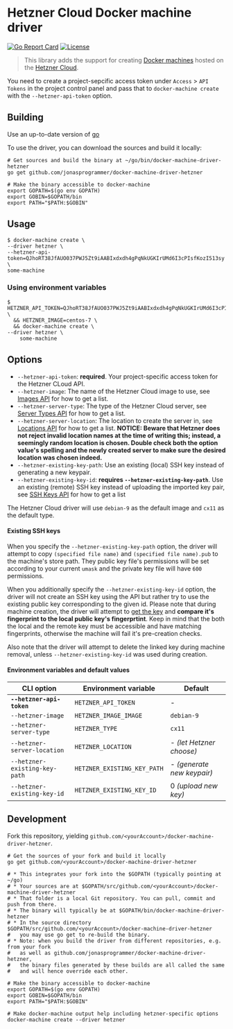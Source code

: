 # Hetzner Cloud Docker machine driver

[![Go Report Card](https://goreportcard.com/badge/github.com/JonasProgrammer/docker-machine-driver-hetzner)](https://goreportcard.com/report/github.com/JonasProgrammer/docker-machine-driver-hetzner)
[![License](https://img.shields.io/badge/License-MIT-blue.svg)](https://opensource.org/licenses/MIT)

> This library adds the support for creating [Docker machines](https://github.com/docker/machine) hosted on the [Hetzner Cloud](hetzner.de/cloud). 

You need to create a project-sepcific access token under `Access` > `API Tokens` in the project control panel
and pass that to `docker-machine create` with the `--hetzner-api-token` option.


## Building

Use an up-to-date version of [go](https://golang.org/dl)

To use the driver, you can download the sources and build it locally:

    # Get sources and build the binary at ~/go/bin/docker-machine-driver-hetzner
    go get github.com/jonasprogrammer/docker-machine-driver-hetzner

    # Make the binary accessible to docker-machine
    export GOPATH=$(go env GOPATH)
    export GOBIN=$GOPATH/bin
    export PATH="$PATH:$GOBIN"


## Usage

    $ docker-machine create \
	--driver hetzner \
	--hetzner-api-token=QJhoRT38JfAUO037PWJ5Zt9iAABIxdxdh4gPqNkUGKIrUMd6I3cPIsfKozI513sy \
	some-machine
    
### Using environment variables

    $ HETZNER_API_TOKEN=QJhoRT38JfAUO037PWJ5Zt9iAABIxdxdh4gPqNkUGKIrUMd6I3cPIsfKozI513sy \
      && HETZNER_IMAGE=centos-7 \
      && docker-machine create \
	--driver hetzner \
        some-machine
    

## Options

-   `--hetzner-api-token`: **required**. Your project-specific access token for the Hetzner CLoud API.
-   `--hetzner-image`: The name of the Hetzner Cloud image to use, see [Images API](https://docs.hetzner.cloud/#resources-images-get) for how to get a list.
-   `--hetzner-server-type`: The type of the Hetzner Cloud server, see [Server Types API](https://docs.hetzner.cloud/#resources-server-types-get) for how to get a list.
-   `--hetzner-server-location`: The location to create the server in, see [Locations API](https://docs.hetzner.cloud/#resources-locations-get) for how to get a list.
**NOTICE: Beware that Hetzner does not reject invalid location names at the time of writing this; instead, a seemingly random location is chosen. Double check both the option value's
spelling and the newly created server to make sure the desired location was chosen indeed.**
-   `--hetzner-existing-key-path`: Use an existing (local) SSH key instead of generating a new keypair.
-   `--hetzner-existing-key-id`: **requires `--hetzner-existing-key-path`**. Use an existing (remote) SSH key instead of uploading the imported key pair,
    see [SSH Keys API](https://docs.hetzner.cloud/#resources-ssh-keys-get) for how to get a list

The Hetzner Cloud driver will use `debian-9` as the default image and `cx11` as the default type.

#### Existing SSH keys

When you specify the `--hetzner-existing-key-path` option, the driver will attempt to copy `(specified file name)`
and `(specified file name).pub` to the machine's store path. They public key file's permissions will be set according
to your current `umask` and the private key file will have `600` permissions.

When you additionally specify the `--hetzner-existing-key-id` option, the driver will not create an SSH key using the API
but rather try to use the existing public key corresponding to the given id. Please note that during machine creation,
the driver will attempt to [get the key](https://docs.hetzner.cloud/#resources-ssh-keys-get-1) and **compare it's
fingerprint to the local public key's fingerprtint**. Keep in mind that the both the local and the remote key must be
accessible and have matching fingerprints, otherwise the machine will fail it's pre-creation checks.

Also note that the driver will attempt to delete the linked key during machine removal, unless `--hetzner-existing-key-id`
was used during creation.

#### Environment variables and default values

| CLI option                          | Environment variable              | Default                    |
| ----------------------------------- | --------------------------------- | -------------------------- |
| **`--hetzner-api-token`**           | `HETZNER_API_TOKEN`               | -                          |
| `--hetzner-image `                  | `HETZNER_IMAGE_IMAGE`             | `debian-9`                 |
| `--hetzner-server-type`             | `HETZNER_TYPE`                    | `cx11`                     |
| `--hetzner-server-location`         | `HETZNER_LOCATION`                | - *(let Hetzner choose)*   |
| `--hetzner-existing-key-path`       | `HETZNER_EXISTING_KEY_PATH`       | - *(generate new keypair)* |
| `--hetzner-existing-key-id`         | `HETZNER_EXISTING_KEY_ID`         | 0 *(upload new key)*       |


## Development

Fork this repository, yielding `github.com/<yourAccount>/docker-machine-driver-hetzner`.

    # Get the sources of your fork and build it locally
    go get github.com/<yourAccount>/docker-machine-driver-hetzner

    # * This integrates your fork into the $GOPATH (typically pointing at ~/go)
    # * Your sources are at $GOPATH/src/github.com/<yourAccount>/docker-machine-driver-hetzner
    # * That folder is a local Git repository. You can pull, commit and push from there.
    # * The binary will typically be at $GOPATH/bin/docker-machine-driver-hetzner
    # * In the source directory $GOPATH/src/github.com/<yourAccount>/docker-machine-driver-hetzner
    #   you may use go get to re-build the binary.
    # * Note: when you build the driver from different repositories, e.g. from your fork
    #   as well as github.com/jonasprogrammer/docker-machine-driver-hetzner,
    #   the binary files generated by these builds are all called the same
    #   and will hence override each other.

    # Make the binary accessible to docker-machine
    export GOPATH=$(go env GOPATH)
    export GOBIN=$GOPATH/bin
    export PATH="$PATH:$GOBIN"

    # Make docker-machine output help including hetzner-specific options
    docker-machine create --driver hetzner
